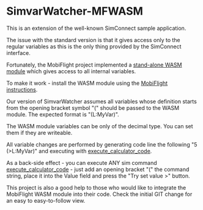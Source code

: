 # SimvarWatcher-MFWASM

This is an extension of the well-known SimConnect sample application.

The issue with the standard version is that it gives access only to the regular variables as this is the only thing provided by the SimConnect interface.

Fortunately, the MobiFlight project implemented a [stand-alone WASM module](https://github.com/Mobiflight/MobiFlight-WASM-Module) which gives access to all internal variables.

To make it work - install the WASM module using the [MobiFlight instructions](https://github.com/MobiFlight/MobiFlight-Connector/tree/main/MSFS2020-module).

Our version of SimvarWatcher assumes all variables whose definition starts from the opening bracket symbol "(" should be passed to the WASM module. The expected format is "(L:MyVar)".

The WASM module variables can be only of the decimal type. You can set them if they are writeable.

All variable changes are performed by generating code line the following "5 (>L:MyVar)" and executing with [execute_calculator_code](https://docs.flightsimulator.com/html/Programming_Tools/WASM/Gauge_API/execute_calculator_code.htm).

As a back-side effect - you can execute ANY sim command [execute_calculator_code](https://docs.flightsimulator.com/html/Programming_Tools/WASM/Gauge_API/execute_calculator_code.htm) - just add an opening bracket "(" the command string, place it into the Value field and press the "Try set value >" button.

This project is also a good help to those who would like to integrate the MobiFlight WASM module into their code. Check the initial GIT change for an easy to easy-to-follow view.